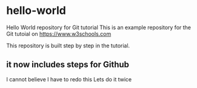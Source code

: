 # hello-world
Hello World repository for Git tutorial
This is an example repository for the Git tutoial on https://www.w3schools.com

This repository is built step by step in the tutorial.

## it now includes steps for Github ##
I cannot believe I have to redo this
Lets do it twice
